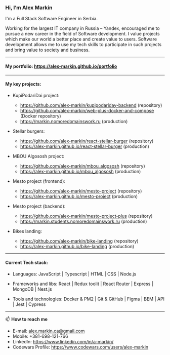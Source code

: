 ### Hi, I’m Alex Markin

I'm a Full Stack Software Engineer in Serbia.

Working for the largest IT company in Russia – Yandex, encouraged me to pursue a new
career in the field of Software development. I value projects which make our world a better
place and create value to users. Software development allows me to use my tech skills to
participate in such projects and bring value to society and business.

------

#### My portfolio: https://alex-markin.github.io/portfolio

------
#### My key projects:

- KupiPodariDai project:
  - https://github.com/alex-markin/kupipodariday-backend (repository)
  - https://github.com/alex-markin/web-plus-docker-and-compose (Docker repository)
  - https://markin.nomoredomainswork.ru (production)
    
- Stellar burgers:
  - https://github.com/alex-markin/react-stellar-burger (repository)
  - https://alex-markin.github.io/react-stellar-burger (production)
 
- MBOU Algososh project:
  - https://github.com/alex-markin/mbou_algososh (repository)
  - https://alex-markin.github.io/mbou_algososh (production)

- Mesto project (frontend):
  - https://github.com/alex-markin/mesto-project (repository)
  - https://alex-markin.github.io/mesto-project (production)
 
- Mesto project (backend):
  - https://github.com/alex-markin/mesto-project-plus (repository)
  - https://markin.students.nomoredomainswork.ru (production)
 
- Bikes landing:
  - https://github.com/alex-markin/bike-landing (repository)
  - https://alex-markin.github.io/bike-landing (production)


------
#### Current Tech stack:


- Languages: JavaScript | Typescript | HTML | CSS | Node.js

- Frameworks and libs: React | Redux toolit | React Router | Express | MongoDB | Nest.js

- Tools and technologies: Docker & PM2 | Git & GitHub | Figma | BEM | API | Jest | Cypress 


------

📫  **How to reach me**

- E-mail: alex.markin.ca@gmail.com
- Mobile: +381-698-121-766
- LinkedIn: https://www.linkedin.com/in/a-markin/
- Codewars Profile: https://www.codewars.com/users/alex-markin
